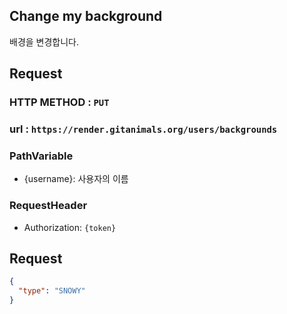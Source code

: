 ## Change my background

배경을 변경합니다.

## Request
### HTTP METHOD : `PUT`

### url : `https://render.gitanimals.org/users/backgrounds`

### PathVariable
- {username}: 사용자의 이름

### RequestHeader
- Authorization: `{token}`

## Request

```json
{
  "type": "SNOWY"
}
```
